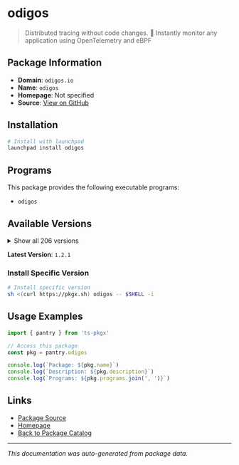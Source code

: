 # odigos

> Distributed tracing without code changes. 🚀 Instantly monitor any application using OpenTelemetry and eBPF

## Package Information

- **Domain**: `odigos.io`
- **Name**: `odigos`
- **Homepage**: Not specified
- **Source**: [View on GitHub](https://github.com/pkgxdev/pantry/tree/main/projects/odigos.io/package.yml)

## Installation

```bash
# Install with launchpad
launchpad install odigos
```

## Programs

This package provides the following executable programs:

- `odigos`

## Available Versions

<details>
<summary>Show all 206 versions</summary>

- `1.2.1`, `1.2.0`, `1.1.3`, `1.1.2`, `1.1.0`
- `1.0.219`, `1.0.218`, `1.0.217`, `1.0.216`, `1.0.215`
- `1.0.214`, `1.0.213`, `1.0.212`, `1.0.211`, `1.0.210`
- `1.0.209`, `1.0.207`, `1.0.206`, `1.0.205`, `1.0.204`
- `1.0.203`, `1.0.202`, `1.0.201`, `1.0.200`, `1.0.199`
- `1.0.198`, `1.0.196`, `1.0.195`, `1.0.193`, `1.0.192`
- `1.0.191`, `1.0.190`, `1.0.189`, `1.0.188`, `1.0.187`
- `1.0.186`, `1.0.185`, `1.0.184`, `1.0.183`, `1.0.182`
- `1.0.181`, `1.0.180`, `1.0.179`, `1.0.178`, `1.0.177`
- `1.0.175`, `1.0.172`, `1.0.171`, `1.0.170`, `1.0.169`
- `1.0.168`, `1.0.166`, `1.0.165`, `1.0.164`, `1.0.163`
- `1.0.162`, `1.0.161`, `1.0.160`, `1.0.159`, `1.0.158`
- `1.0.157`, `1.0.156`, `1.0.155`, `1.0.154`, `1.0.153`
- `1.0.152`, `1.0.151`, `1.0.150`, `1.0.149`, `1.0.148`
- `1.0.147`, `1.0.146`, `1.0.145`, `1.0.144`, `1.0.143`
- `1.0.142`, `1.0.141`, `1.0.140`, `1.0.139`, `1.0.138`
- `1.0.137`, `1.0.136`, `1.0.135`, `1.0.133`, `1.0.132`
- `1.0.131`, `1.0.130`, `1.0.129`, `1.0.128`, `1.0.127`
- `1.0.125`, `1.0.124`, `1.0.123`, `1.0.122`, `1.0.121`
- `1.0.120`, `1.0.119`, `1.0.118`, `1.0.117`, `1.0.116`
- `1.0.115`, `1.0.114`, `1.0.113`, `1.0.112`, `1.0.111`
- `1.0.110`, `1.0.109`, `1.0.108`, `1.0.107`, `1.0.106`
- `1.0.105`, `1.0.104`, `1.0.103`, `1.0.102`, `1.0.101`
- `1.0.100`, `1.0.99`, `1.0.98`, `1.0.97`, `1.0.95`
- `1.0.94`, `1.0.93`, `1.0.92`, `1.0.91`, `1.0.90`
- `1.0.89`, `1.0.86`, `1.0.85`, `1.0.84`, `1.0.83`
- `1.0.82`, `1.0.81`, `1.0.80`, `1.0.79`, `1.0.78`
- `1.0.77`, `1.0.76`, `1.0.75`, `1.0.74`, `1.0.73`
- `1.0.72`, `1.0.71`, `1.0.70`, `1.0.69`, `1.0.68`
- `1.0.67`, `1.0.65`, `1.0.64`, `1.0.63`, `1.0.62`
- `1.0.61`, `1.0.60`, `1.0.59`, `1.0.58`, `1.0.57`
- `1.0.55`, `1.0.54`, `1.0.53`, `1.0.52`, `1.0.51`
- `1.0.50`, `1.0.49`, `1.0.48`, `1.0.47`, `1.0.46`
- `1.0.45`, `1.0.44`, `1.0.43`, `1.0.42`, `1.0.41`
- `1.0.40`, `1.0.39`, `1.0.38`, `1.0.37`, `1.0.36`
- `1.0.35`, `1.0.34`, `1.0.33`, `1.0.32`, `1.0.31`
- `1.0.30`, `1.0.29`, `1.0.28`, `1.0.27`, `1.0.26`
- `1.0.25`, `1.0.24`, `1.0.23`, `1.0.22`, `1.0.21`
- `1.0.20`, `1.0.19`, `1.0.18`, `1.0.17`, `1.0.15`
- `1.0.14`, `1.0.13`, `1.0.12`, `1.0.11`, `1.0.10`
- `1.0.9`, `1.0.8`, `1.0.5`, `1.0.4`, `1.0.2`
- `1.0.1`

</details>

**Latest Version**: `1.2.1`

### Install Specific Version

```bash
# Install specific version
sh <(curl https://pkgx.sh) odigos -- $SHELL -i
```

## Usage Examples

```typescript
import { pantry } from 'ts-pkgx'

// Access this package
const pkg = pantry.odigos

console.log(`Package: ${pkg.name}`)
console.log(`Description: ${pkg.description}`)
console.log(`Programs: ${pkg.programs.join(', ')}`)
```

## Links

- [Package Source](https://github.com/pkgxdev/pantry/tree/main/projects/odigos.io/package.yml)
- [Homepage](#)
- [Back to Package Catalog](../../package-catalog.md)

---

*This documentation was auto-generated from package data.*
